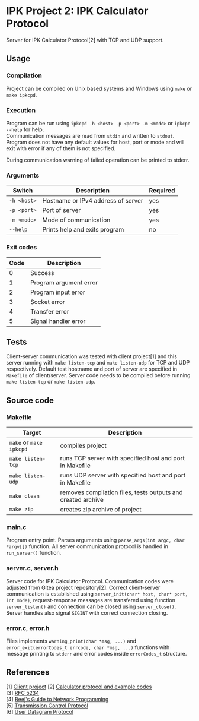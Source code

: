 # IPK Project 2: IPK Calculator Protocol

Server for IPK Calculator Protocol[2] with TCP and UDP support.

## Usage

### Compilation

Project can be compiled on Unix based systems and Windows using `make` or `make ipkcpd`.

### Execution

Program can be run using `ipkcpd -h <host> -p <port> -m <mode>` or `ipkcpc --help` for help.  
Communication messages are read from `stdin` and written to `stdout`.
Program does not have any default values for host, port or mode and will exit with error if any of them is not specified.

During communication warning of failed operation can be printed to stderr.

### Arguments

| Switch      | Description                        | Required |
| ----------- | ---------------------------------- | -------- |
| `-h <host>` | Hostname or IPv4 address of server | yes      |
| `-p <port>` | Port of server                     | yes      |
| `-m <mode>` | Mode of communication              | yes      |
| `--help`    | Prints help and exits program      | no       |

### Exit codes

| Code | Description            |
| ---- | ---------------------- |
| 0    | Success                |
| 1    | Program argument error |
| 2    | Program input error    |
| 3    | Socket error           |
| 4    | Transfer error         |
| 5    | Signal handler error   |

## Tests

Client-server communication was tested with client project[1] and this server running with `make listen-tcp` and `make listen-udp` for TCP and UDP respectively.
Default test hostname and port of server are specified in `Makefile` of client/server.
Server code needs to be compiled before running `make listen-tcp` or `make listen-udp`.

## Source code

### Makefile

| Target                  | Description                                                  |
| ----------------------- | ------------------------------------------------------------ |
| `make` or `make ipkcpd` | compiles project                                             |
| `make listen-tcp`       | runs TCP server with specified host and port in Makefile     |
| `make listen-udp`       | runs UDP server with specified host and port in Makefile     |
| `make clean`            | removes compilation files, tests outputs and created archive |
| `make zip`              | creates zip archive of project                               |

### main.c

Program entry point. Parses arguments using `parse_args(int argc, char *argv[])` function.
All server communication protocol is handled in `run_server()` function.

### server.c, server.h

Server code for IPK Calculator Protocol.
Communication codes were adjusted from Gitea project repository[2].
Correct client-server communication is established using `server_init(char* host, char* port, int mode)`, request-response messages are transfered using function `server_listen()` and connection can be closed using `server_close()`. Server handles also signal `SIGINT` with correct connection closing.

### error.c, error.h

Files implements `warning_print(char *msg, ...)` and `error_exit(errorCodes_t errcode, char *msg, ...)` functions with message printing to `stderr` and error codes inside `errorCodes_t` structure.

## References

[1] [Client project](https://git.fit.vutbr.cz/xgerge01/ipk/src/branch/master/client)
[2] [Calculator protocol and example codes](https://git.fit.vutbr.cz/NESFIT/IPK-Projekty/src/branch/master)  
[3] [RFC 5234](https://www.rfc-editor.org/info/std68)  
[4] [Beej's Guide to Network Programming](https://beej.us/guide/bgnet/html/)  
[5] [Transmission Control Protocol](https://en.wikipedia.org/wiki/Transmission_Control_Protocol)  
[6] [User Datagram Protocol](https://en.wikipedia.org/wiki/User_Datagram_Protocol)
